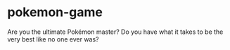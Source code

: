 # pokemon-game
Are you the ultimate Pokémon master? Do you have what it takes to be the very best like no one ever was?
